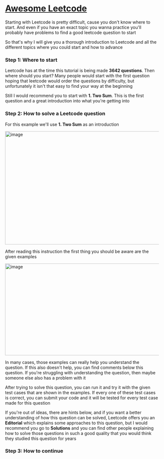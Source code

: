 # [Awesome Leetcode](https://github.com/Wolf-Alexander/awesome-leetcode) 

Starting with Leetcode is pretty difficult, cause you don't know where to start. And even if you have an exact topic you wanna practice you'll probably have problems to find a good leetcode question to start

So that's why I will give you a thorough introduction to Leetcode and all the different topics where you could start and how to advance

### Step 1: Where to start

Leetcode has at the time this tutorial is being made **3642 questions**. Then where should you start? Many people would start with the first question hoping that leetcode would order the questions by difficulty, but unfortunately it isn't that easy to find your way at the beginning 

Still I would recommend you to start with **1. Two Sum**. This is the first question and a great introduction into what you're getting into

### Step 2: How to solve a Leetcode question

For this example we'll use **1. Two Sum** as an introduction

<img width="800" height="370" alt="image" src="https://github.com/user-attachments/assets/796d41a8-72fe-4f98-b1d8-9b2838ef1f2e" />

After reading this instruction the first thing you should be aware are the given examples

<img width="600" height="300" alt="image" src="https://github.com/user-attachments/assets/62cf9e35-7d56-401a-97a3-ee94218c3376" />

In many cases, those examples can really help you understand the question. If this also doesn't help, you can find comments below this question. If you're struggling with understanding the question, then maybe someone else also has a problem with it

After trying to solve this question, you can run it and try it with the given test cases that are shown in the examples. If every one of these test cases is correct, you can submit your code and it will be tested for every test case made for this question

If you're out of ideas, there are hints below, and if you want a better understanding of how this question can be solved, Leetcode offers you an **Editorial** which explains some approaches to this question, but I would recommend you go to **Solutions** and you can find other people explaining how to solve those questions in such a good quality that you would think they studied this question for years


### Step 3: How to continue

    

